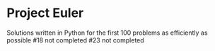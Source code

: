 # Project Euler
 Solutions written in Python for the first 100 problems as efficiently as possible
#18 not completed
#23 not completed